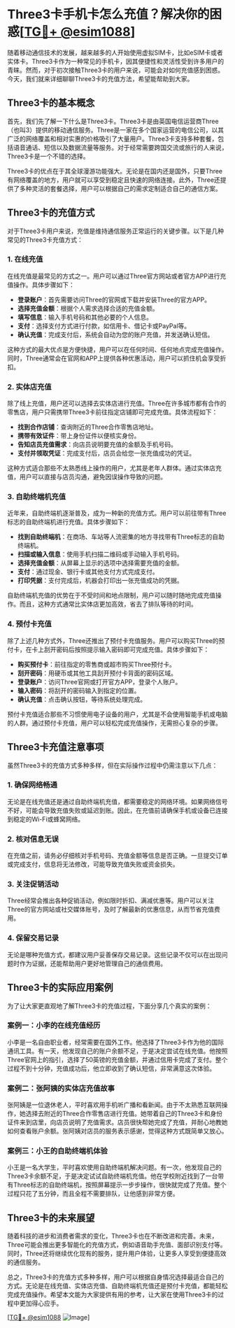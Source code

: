 # Three3卡手机卡怎么充值？解决你的困惑[[TG💪+ @esim1088](https://t.me/s/esim1088)]

随着移动通信技术的发展，越来越多的人开始使用虚拟SIM卡，比如eSIM卡或者实体卡。Three3卡作为一种常见的手机卡，因其便捷性和灵活性受到许多用户的青睐。然而，对于初次接触Three3卡的用户来说，可能会对如何充值感到困惑。今天，我们就来详细聊聊Three3卡的充值方法，希望能帮助到大家。

## Three3卡的基本概念

首先，我们先了解一下什么是Three3卡。Three3卡是由英国电信运营商Three（也叫3）提供的移动通信服务。Three是一家在多个国家运营的电信公司，以其广泛的网络覆盖和相对实惠的价格吸引了大量用户。Three3卡支持多种套餐，包括语音通话、短信以及数据流量等服务。对于经常需要跨国交流或旅行的人来说，Three3卡是一个不错的选择。

Three3卡的优点在于其全球漫游功能强大。无论是在国内还是国外，只要Three有网络覆盖的地方，用户就可以享受到稳定且快速的网络连接。此外，Three还提供了多种灵活的套餐选择，用户可以根据自己的需求定制适合自己的通信方案。

## Three3卡的充值方式

对于Three3卡用户来说，充值是维持通信服务正常运行的关键步骤。以下是几种常见的Three3卡充值方式：

### 1. 在线充值

在线充值是最常见的方式之一。用户可以通过Three官方网站或者官方APP进行充值操作。具体步骤如下：

- **登录账户**：首先需要访问Three的官网或下载并安装Three的官方APP。
- **选择充值金额**：根据个人需求选择合适的充值金额。
- **填写信息**：输入手机号码和其他必要的个人信息。
- **支付**：选择支付方式进行付款，如信用卡、借记卡或PayPal等。
- **确认充值**：完成支付后，系统会自动为您的账户充值，并发送确认短信。

这种方式的最大优点是方便快捷，用户可以在任何时间、任何地点完成充值操作。同时，Three通常会在官网和APP上提供各种优惠活动，用户可以抓住机会享受折扣。

### 2. 实体店充值

除了线上充值，用户还可以选择去实体店进行充值。Three在许多城市都有合作的零售店，用户只需携带Three3卡前往指定店铺即可完成充值。具体流程如下：

- **找到合作店铺**：查询附近的Three合作零售店地址。
- **携带有效证件**：带上身份证件以便核实身份。
- **告知店员充值需求**：向店员说明要充值的金额及手机号码。
- **支付并领取凭证**：完成支付后，店员会给您一张充值成功的凭证。

这种方式适合那些不太熟悉线上操作的用户，尤其是老年人群体。通过实体店充值，用户可以直接与店员沟通，避免因误操作导致的问题。

### 3. 自助终端机充值

近年来，自助终端机逐渐普及，成为一种新的充值方式。用户可以前往带有Three标志的自助终端机进行充值。具体步骤如下：

- **找到自助终端机**：在商场、车站等人流密集的地方寻找带有Three标志的自助终端机。
- **扫描或输入信息**：使用手机扫描二维码或手动输入手机号码。
- **选择充值金额**：从屏幕上显示的选项中选择需要充值的金额。
- **支付**：通过现金、银行卡或其他支付方式完成支付。
- **打印凭据**：支付完成后，机器会打印出一张充值成功的凭据。

自助终端机充值的优势在于不受时间和地点限制，用户可以随时随地完成充值操作。而且，这种方式通常比实体店更加高效，省去了排队等待的时间。

### 4. 预付卡充值

除了上述几种方式外，Three还推出了预付卡充值服务。用户可以购买Three的预付卡，在卡上刮开密码后按照提示输入密码即可完成充值。具体步骤如下：

- **购买预付卡**：前往指定的零售商或超市购买Three预付卡。
- **刮开密码**：用硬币或其他工具刮开预付卡背面的密码区域。
- **登录账户**：访问Three官网或打开官方APP，登录个人账户。
- **输入密码**：将刮开的密码输入到指定的位置。
- **确认充值**：点击确认按钮，等待系统处理完成。

预付卡充值适合那些不习惯使用电子设备的用户，尤其是不会使用智能手机或电脑的人群。通过预付卡充值，用户可以轻松完成充值操作，无需担心复杂的步骤。

## Three3卡充值注意事项

虽然Three3卡的充值方式多种多样，但在实际操作过程中仍需注意以下几点：

### 1. 确保网络畅通

无论是在线充值还是通过自助终端机充值，都需要稳定的网络环境。如果网络信号不好，可能会导致充值失败或延迟到账。因此，在充值前请确保手机或设备已连接到稳定的Wi-Fi或蜂窝网络。

### 2. 核对信息无误

在充值之前，请务必仔细核对手机号码、充值金额等信息是否正确。一旦提交订单或完成支付，信息将无法修改，可能导致充值失败或资金损失。

### 3. 关注促销活动

Three经常会推出各种促销活动，例如限时折扣、满减优惠等。用户可以关注Three的官方网站或社交媒体账号，及时了解最新的优惠信息，从而节省充值费用。

### 4. 保留交易记录

无论是哪种充值方式，都建议用户妥善保存交易记录。这些记录不仅可以在出现问题时作为证据，还能帮助用户更好地管理自己的通信费用。

## Three3卡的实际应用案例

为了让大家更直观地了解Three3卡的充值过程，下面分享几个真实的案例：

### 案例一：小李的在线充值经历

小李是一名自由职业者，经常需要在国外工作。他选择了Three3卡作为他的国际通讯工具。有一天，他发现自己的账户余额不足，于是决定尝试在线充值。他按照Three官网上的指引，选择了50英镑的充值金额，并通过信用卡完成了支付。整个过程不到十分钟，充值成功后，他立即收到了确认短信，非常满意这次体验。

### 案例二：张阿姨的实体店充值故事

张阿姨是一位退休老人，平时喜欢用手机听广播和看新闻。由于不太熟悉互联网操作，她选择去附近的Three合作零售店进行充值。她带着自己的Three3卡和身份证件来到店里，向店员说明了充值需求。店员很快帮她完成了充值，并耐心地教她如何查看账户余额。张阿姨对店员的服务表示感谢，觉得这种方式既简单又放心。

### 案例三：小王的自助终端机体验

小王是一名大学生，平时喜欢使用自助终端机解决问题。有一次，他发现自己的Three3卡余额不足，于是决定试试自助终端机充值。他在学校附近找到了一台带有Three标志的自助终端机，按照屏幕提示一步步操作，很快就完成了充值。整个过程只花了五分钟，而且全程不需要排队，让他感到非常方便。

## Three3卡的未来展望

随着科技的进步和消费者需求的变化，Three3卡也在不断改进和完善。未来，Three可能会推出更多智能化的充值方式，例如语音助手充值、面部识别支付等。同时，Three还将继续优化现有的服务，提升用户体验，让更多人享受到便捷高效的通信服务。

总之，Three3卡的充值方式多种多样，用户可以根据自身情况选择最适合自己的方式。无论是在线充值、实体店充值、自助终端机充值还是预付卡充值，都能轻松完成充值操作。希望本文能为大家提供有用的参考，让大家在使用Three3卡的过程中更加得心应手。

[[TG💪+ @esim1088](https://t.me/s/esim1088) ![Image](https://i.postimg.cc/4NQfJmqS/Snipaste-2025-05-13-00-14-12.png)]